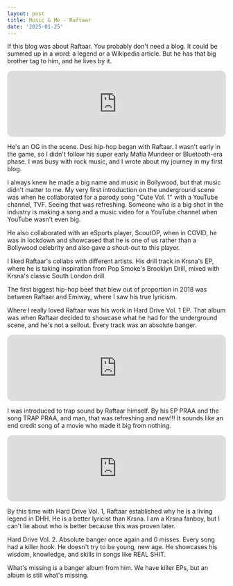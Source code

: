 ```yaml
---
layout: post
title: Music & Me - Raftaar
date: '2025-01-25'
---
```


If this blog was about Raftaar. You probably don't need a blog. It could be summed up in a word: a legend or a Wikipedia article. But he has that big brother tag to him, and he lives by it.

<iframe style="border-radius:12px" src="https://open.spotify.com/embed/track/2yBdPWudIIKN3xTxenXQq7?utm_source=generator" width="100%" height="152" frameBorder="0" allowfullscreen="" allow="autoplay; clipboard-write; encrypted-media; fullscreen; picture-in-picture" loading="lazy"></iframe>

He's an OG in the scene. Desi hip-hop began with Raftaar. I wasn't early in the game, so I didn't follow his super early Mafia Mundeer or Bluetooth-era phase. I was busy with rock music, and I wrote about my journey in my first blog.

I always knew he made a big name and music in Bollywood, but that music didn't matter to me. My very first introduction on the underground scene was when he collaborated for a parody song "Cute Vol. 1" with a YouTube channel, TVF. Seeing that was refreshing. Someone who is a big shot in the industry is making a song and a music video for a YouTube channel when YouTube wasn't even big. 

He also collaborated with an eSports player, ScoutOP, when in COVID, he was in lockdown and showcased that he is one of us rather than a Bollywood celebrity and also gave a shout-out to this player. 

I liked Raftaar's collabs with different artists. His drill track in Krsna's EP, where he is taking inspiration from Pop Smoke's Brooklyn Drill, mixed with Krsna's classic South London drill.

The first biggest hip-hop beef that blew out of proportion in 2018 was between Raftaar and Emiway, where I saw his true lyricism.

Where I really loved Raftaar was his work in Hard Drive Vol. 1 EP. That album was when Raftaar decided to showcase what he had for the underground scene, and he's not a sellout. Every track was an absolute banger.

<iframe style="border-radius:12px" src="https://open.spotify.com/embed/track/6gjarl3YlvQtnvGCZQ4IRK?utm_source=generator" width="100%" height="152" frameBorder="0" allowfullscreen="" allow="autoplay; clipboard-write; encrypted-media; fullscreen; picture-in-picture" loading="lazy"></iframe>

I was introduced to trap sound by Raftaar himself. By his EP PRAA and the song TRAP PRAA, and man, that was refreshing and new!!! It sounds like an end credit song of a movie who made it big from nothing.

<iframe style="border-radius:12px" src="https://open.spotify.com/embed/track/2IodN2cQX9LASXaRu6Ovqd?utm_source=generator&theme=0" width="100%" height="152" frameBorder="0" allowfullscreen="" allow="autoplay; clipboard-write; encrypted-media; fullscreen; picture-in-picture" loading="lazy"></iframe>

By this time with Hard Drive Vol. 1, Raftaar established why he is a living legend in DHH. He is a better lyricist than Krsna. I am a Krsna fanboy, but I can't lie about who is better because this was proven later. 

Hard Drive Vol. 2. Absolute banger once again and 0 misses. Every song had a killer hook. He doesn't try to be young, new age. He showcases his wisdom, knowledge, and skills in songs like REAL SHIT. 

What's missing is a banger album from him. We have killer EPs, but an album is still what's missing.